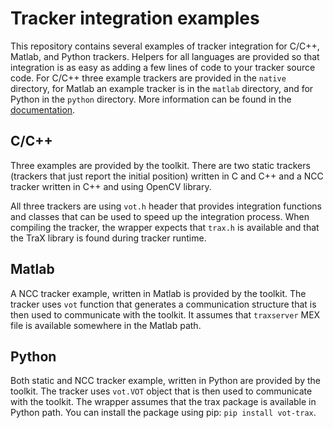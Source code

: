 Tracker integration examples
============================

This repository contains several examples of tracker integration for C/C++, Matlab, and Python trackers. Helpers for all languages are provided so that integration is as easy as adding a few lines of code to your tracker source code. For C/C++ three example trackers are provided in the `native` directory, for Matlab an example tracker is in the `matlab` directory, and for Python in the `python` directory. More information can be found in the [documentation](index.md).

C/C++
------------

Three examples are provided by the toolkit. There are two static trackers (trackers that just report the initial position) written in C and C++ and a NCC tracker written in C++ and using OpenCV library.

All three trackers are using `vot.h` header that provides integration functions and classes that can be used to speed up the integration process. When compiling the tracker, the wrapper expects that `trax.h` is available and that the TraX library is found during tracker runtime.

Matlab
------

A NCC tracker example, written in Matlab is provided by the toolkit. The tracker uses `vot` function that generates a communication structure that is then used to communicate with the toolkit. It assumes that `traxserver` MEX file is available somewhere in the Matlab path.

Python
------

Both static and NCC tracker example, written in Python are provided by the toolkit. The tracker uses `vot.VOT` object that is then used to communicate with the toolkit. The wrapper assumes that the trax package is available in Python path. You can install the package using pip: `pip install vot-trax`.
